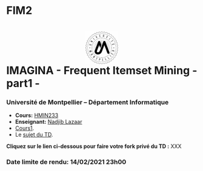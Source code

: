 # FIM2
# <img src="./logo.jpg" width="17%" style="margin:auto;display:block;"/> IMAGINA - Frequent Itemset Mining - part1 - 
### Université de Montpellier – Département Informatique
* **Cours:** [HMIN233](https://formations.umontpellier.fr/fr/formations/sciences-technologies-sante-STS/master-XB/master-informatique-program-fruai0342321nprme154/informatique-pour-les-sciences-ips-subprogram-pr480/algorithmes-d-exploration-et-de-mouvement-HMIN233/algorithmes-d-exploration-HMIN233A.html)
* **Enseignant:** [Nadjib Lazaar](mailto:nadjib.lazaar@umontpellier.fr)
* [Cours1](fim-part2.pdf).
* Le [sujet du TD](TD2.pdf).

**Cliquez sur le lien ci-dessous pour faire votre fork privé du TD :**
XXX

### Date limite de rendu: 14/02/2021 23h00

